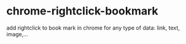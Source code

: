 # chrome-rightclick-bookmark
add rightclick to book mark in chrome for any type of data: link, text, image,...
